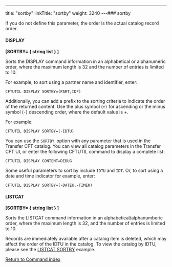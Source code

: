 ---
title: "sortby"
linkTitle: "sortby"
weight: 3240
---### sortby

If you do not define this parameter, the order is the actual catalog record order.

#### DISPLAY

**[SORTBY= { string list } ]**

Sorts the DISPLAY command information in an alphabetical or alphanumeric order, where the maximum length is 32 and the number of entries is limited to 10.

For example, to sort using a partner name and identifier, enter:

`CFTUTIL DISPLAY SORTBY=(PART,IDF)`

Additionally, you can add a prefix to the sorting criteria to indicate the order of the returned content. Use the plus symbol (`+)` for ascending or the minus symbol (`-`) descending order, where the default value is +.

For example:

`CFTUTIL DISPLAY SORTBY=(-IDTU)`

You can use the `SORTBY `option with any parameter that is used in the Transfer CFT catalog. You can view all catalog parameters in the Transfer CFT UI, or enter the following CFTUTIL command to display a complete list:

`CFTUTIL DISPLAY CONTENT=DEBUG `

Some useful parameters to sort by include `IDTU` and `IDT`. Or, to sort using a date and time indicator for example, enter:

`CFTUTIL DISPLAY SORTBY=(-DATEK,-TIMEK)`

#### LISTCAT

**[SORTBY= { string list } ]**

Sorts the LISTCAT command information in an alphabetical/alphanumberic order, where the maximum length is 32, and the number of entries is limited to 10.

Records are immediately available after a catalog item is deleted, which may affect the order of the IDTU in the catalog. To view the catalog by IDTU, please see the [LISTCAT SORTBY](../../../about_cftutil/monitoring_cftutil_intro/listcat_command#sortby_example) example.

[Return to Command index](../../)
